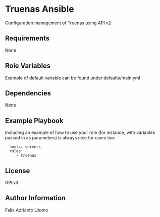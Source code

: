 Truenas Ansible
=========

Configuration management of Truenas using API v2

Requirements
------------

None

Role Variables
--------------

Example of default variable can be found under defaults/main.yml

Dependencies
------------

None

Example Playbook
----------------

Including an example of how to use your role (for instance, with variables passed in as parameters) is always nice for users too:

    - hosts: servers
      roles:
         - truenas

License
-------

GPLv3

Author Information
------------------

Felix Adrianto Utomo
